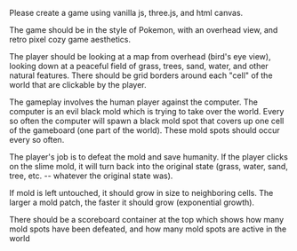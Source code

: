 Please create a game using vanilla js, three.js, and html canvas.

The game should be in the style of Pokemon, with an overhead view, and retro pixel cozy game aesthetics.

The player should be looking at a map from overhead (bird's eye view), looking down at a peaceful field of grass, trees, sand, water, and other natural features. There should be grid borders around each "cell" of the world that are clickable by the player.

The gameplay involves the human player against the computer. The computer is an evil black mold which is trying to take over the world. Every so often the computer will spawn a black mold spot that covers up one cell of the gameboard (one part of the world). These mold spots should occur every so often.

The player's job is to defeat the mold and save humanity. If the player clicks on the slime mold, it will turn back into the original state (grass, water, sand, tree, etc. -- whatever the original state was).

If mold is left untouched, it should grow in size to neighboring cells. The larger a mold patch, the faster it should grow (exponential growth).

There should be a scoreboard container at the top which shows how many mold spots have been defeated, and how many mold spots are active in the world